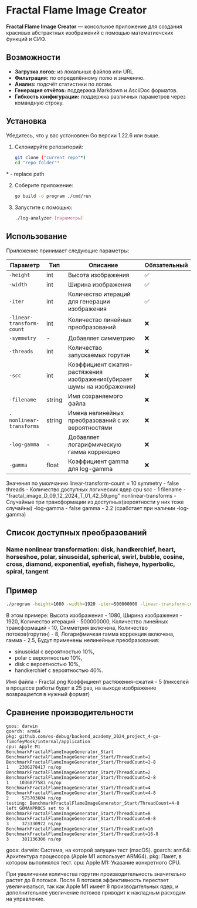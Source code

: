 # Fractal Flame Image Creator

**Fractal Flame Image Creator** — консольное приложение для создания красивых абстрактных изображений с помощью
математиечских функций и СИФ.

## Возможности

- **Загрузка логов:** из локальных файлов или URL.
- **Фильтрация:** по определённому полю и значению.
- **Анализ:** подсчёт статистики по логам.
- **Генерация отчётов:** поддержка Markdown и AsciiDoc форматов.
- **Гибкость конфигурации:** поддержка различных параметров через командную строку.

## Установка

Убедитесь, что у вас установлен Go версии 1.22.6 или выше.

1. Склонируйте репозиторий:

    ```bash
    git clone ("current repo"*)
    cd "repo folder"*
    ```

\* - replace path

2. Соберите приложение:

    ```bash
    go build -o program ./cmd/run
    ```

3. Запустите с помощью:

    ```bash
    ./log-analyzer [параметры]
    ```

## Использование

Приложение принимает следующие параметры:

| Параметр                  | Тип    | Описание                                                               | Обязательный |
|---------------------------|--------|------------------------------------------------------------------------|--------------|
| `-height`                 | int    | Высота изображения                                                     | ✅            |
| `-width`                  | int    | Ширина изображения                                                     | ✅            |
| `-iter`                   | int    | Количество итераций для генерации изображения                          | ✅            |
| `-linear-transform-count` | int    | Количество линейных преобразований                                     | ❌            |
| `-symmetry`               | -      | Добавляет симметрию                                                    | ❌            |
| `-threads`                | int    | Количество запускаемых горутин                                         | ❌            |
| `-scc`                    | int    | Коэффициент сжатия-растяжения изображения(убирает шумы на изображении) | ❌            |
| `-filename`               | string | Имя сохраняемого файла                                                 | ❌            |
| `-nonlinear-transforms`   | string | Имена нелинейных преобразований с их вероятностями                     | ❌            |
| `-log-gamma`              | -      | Добавляет логарифмическую гамма коррекцию                              | ❌            |
| `-gamma`                  | float  | Коэффициент gamma для log-gamma                                        | ❌            |

Значения по умолчанию
linear-transform-count = 10
symmetry - false
threads - Количество доступных логических ядер cpu
scc - 1
filename - "fractal_image_D_09_12_2024_T_01_42_59.png"
nonlinear-transforms - Случайные три трансформации из доступных(вероятности у них тоже случайны)
-log-gamma - false
gamma - 2.2 (сработает при наличии -log-gamma)

## Список доступных преобразований

### **Name nonlinear transformation**: disk, handkerchief, heart, horseshoe, polar, sinusoidal, spherical, swirl, bubble, cosine, cross, diamond, exponential, eyefish, fisheye, hyperbolic, spiral, tangent

## Пример

```bash
./program -height=1080 -width=1920 -iter=500000000 -linear-transform-count=10 -symmetry -threads 8  -log-gamma -gamma 2.5 -nonlinear-transforms="sinusoidal:0.1,polar:0.1,disk:0.4,handkerchief: 0.4" -scc 5 -filename "Fractal.png"
```

В этом примере:
Высота изображения - 1080,
Ширина изображения - 1920,
Количество итераций - 500000000,
Количество линейных трансформаций - 10,
Симметрия включена,
Количество потоков(горутин) - 8,
Логарифмичкая гамма коррекция включена, гамма - 2.5,
Будут применены нелинейные преобразования:

- sinusoidal c вероятностью 10%,
- polar c вероятностью 10%,
- disk с вероятностью 10%,
- handkerchief с вероятностью 40%.

Имя файла - Fractal.png
Коэффициент растяжения-сжатия - 5 (пикселей в процессе работы будет в 25 раз, на выходе изображение возвращается в
нужный формат)

## Сравнение производительности

```
goos: darwin
goarch: arm64
pkg: github.com/es-debug/backend_academy_2024_project_4-go-TimofeyMosk/internal/application
cpu: Apple M1
BenchmarkFractalFlameImageGenerator_Start
BenchmarkFractalFlameImageGenerator_Start/ThreadCount=1
BenchmarkFractalFlameImageGenerator_Start/ThreadCount=1-8         	       1	2306278417 ns/op
BenchmarkFractalFlameImageGenerator_Start/ThreadCount=2
BenchmarkFractalFlameImageGenerator_Start/ThreadCount=2-8         	       1	1036877583 ns/op
BenchmarkFractalFlameImageGenerator_Start/ThreadCount=4
BenchmarkFractalFlameImageGenerator_Start/ThreadCount=4-8         	       2	 575703604 ns/op
testing: BenchmarkFractalFlameImageGenerator_Start/ThreadCount=4-8 left GOMAXPROCS set to 4
BenchmarkFractalFlameImageGenerator_Start/ThreadCount=8
BenchmarkFractalFlameImageGenerator_Start/ThreadCount=8-8         	       3	 373330972 ns/op
BenchmarkFractalFlameImageGenerator_Start/ThreadCount=16
BenchmarkFractalFlameImageGenerator_Start/ThreadCount=16-8        	       3	 381136306 ns/op
```

goos: darwin: Система, на которой запущен тест (macOS).
goarch: arm64: Архитектура процессора (Apple M1 использует ARM64).
pkg: Пакет, в котором выполнялся тест.
cpu: Apple M1: Указание конкретного CPU.

При увеличении количества горутин производительность значительно растет до 8 потоков.
После 8 потоков эффективность перестает увеличиваться, так как Apple M1 имеет 8 производительных ядер,
и дополнительное увеличение потоков приводит к накладным расходам на управление.